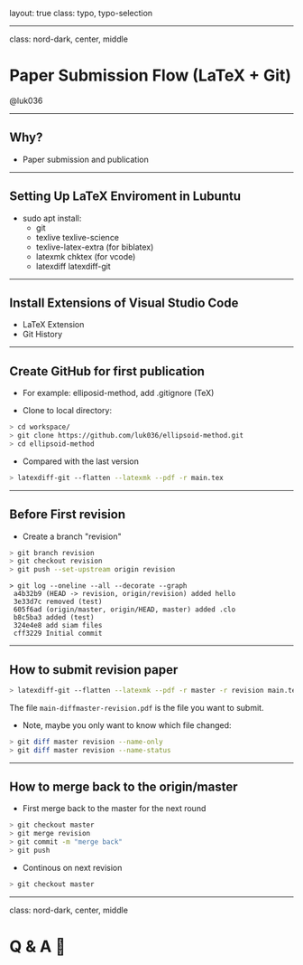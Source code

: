 layout: true
class: typo, typo-selection

---

class: nord-dark, center, middle

# Paper Submission Flow (LaTeX + Git)

@luk036

---

## Why?

-   Paper submission and publication

---

## Setting Up LaTeX Enviroment in Lubuntu

-   sudo apt install:
    -   git
    -   texlive texlive-science
    -   texlive-latex-extra (for biblatex)
    -   latexmk chktex (for vcode)
    -   latexdiff latexdiff-git

---

## Install Extensions of Visual Studio Code

-   LaTeX Extension
-   Git History

---

## Create GitHub for first publication

-   For example: elliposid-method, add .gitignore (TeX)

-   Clone to local directory:

``` bash
> cd workspace/
> git clone https://github.com/luk036/ellipsoid-method.git
> cd ellipsoid-method
```

-   Compared with the last version

``` bash
> latexdiff-git --flatten --latexmk --pdf -r main.tex
```

---

## Before First revision

-   Create a branch "revision"

``` bash
> git branch revision
> git checkout revision
> git push --set-upstream origin revision
```

``` terminal
> git log --oneline --all --decorate --graph
 a4b32b9 (HEAD -> revision, origin/revision) added hello
 3e33d7c removed (test)
 605f6ad (origin/master, origin/HEAD, master) added .clo
 b8c5ba3 added (test)
 324e4e8 add siam files
 cff3229 Initial commit
```

---

## How to submit revision paper

``` bash
> latexdiff-git --flatten --latexmk --pdf -r master -r revision main.tex
```

The file `main-diffmaster-revision.pdf` is the file you want to submit.

-   Note, maybe you only want to know which file changed:

``` bash
> git diff master revision --name-only
> git diff master revision --name-status
```

---

## How to merge back to the origin/master

-   First merge back to the master for the next round

``` bash
> git checkout master
> git merge revision
> git commit -m "merge back"
> git push
```

-   Continous on next revision

``` bash
> git checkout master
```

---

class: nord-dark, center, middle

# Q & A 🙋
